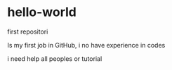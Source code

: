 # hello-world
first repositori

Is my first job in GitHub, i no have experience in codes

i need help all peoples 
or tutorial 
